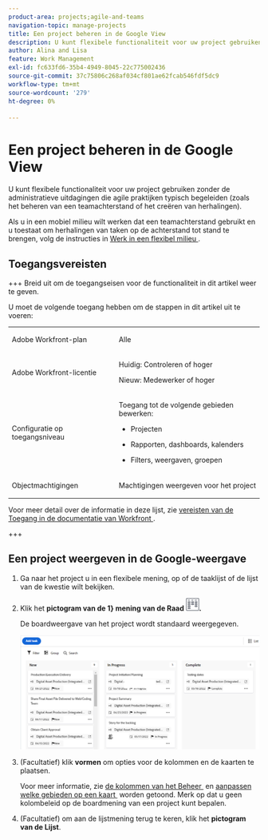 ```yaml
---
product-area: projects;agile-and-teams
navigation-topic: manage-projects
title: Een project beheren in de Google View
description: U kunt flexibele functionaliteit voor uw project gebruiken zonder de administratieve uitdagingen die agile praktijken typisch begeleiden (zoals het beheren van een teamachterstand of het creëren van herhalingen).
author: Alina and Lisa
feature: Work Management
exl-id: fc633fd6-35b4-4949-8045-22c775002436
source-git-commit: 37c75806c268af034cf801ae62fcab546fdf5dc9
workflow-type: tm+mt
source-wordcount: '279'
ht-degree: 0%

---
```


# Een project beheren in de Google View

<!-- Audited: 2/2024 -->

U kunt flexibele functionaliteit voor uw project gebruiken zonder de administratieve uitdagingen die agile praktijken typisch begeleiden (zoals het beheren van een teamachterstand of het creëren van herhalingen).

Als u in een mobiel milieu wilt werken dat een teamachterstand gebruikt en u toestaat om herhalingen van taken op de achterstand tot stand te brengen, volg de instructies in [&#x200B; Werk in een flexibel milieu &#x200B;](../../../agile/work-in-an-agile-environment/work-in-an-agile-environment.md).

## Toegangsvereisten

+++ Breid uit om de toegangseisen voor de functionaliteit in dit artikel weer te geven.

U moet de volgende toegang hebben om de stappen in dit artikel uit te voeren:

<table style="table-layout:auto"> 
 <col> 
 <col> 
 <tbody> 
  <tr> 
   <td role="rowheader">Adobe Workfront-plan</td> 
   <td> <p>Alle</p> </td> 
  </tr> 
  <tr> 
   <td role="rowheader">Adobe Workfront-licentie</td> 
   <td> <p>Huidig: Controleren of hoger</p> 
   <p>Nieuw: Medewerker of hoger</p> </td> 
  </tr> 
  <tr> 
   <td role="rowheader">Configuratie op toegangsniveau</td> 
   <td> <p>Toegang tot de volgende gebieden bewerken:</p> 
    <ul> 
     <li> <p>Projecten</p> </li> 
     <li> <p>Rapporten, dashboards, kalenders</p> </li> 
     <li> <p>Filters, weergaven, groepen</p> </li> 
    </ul> </td> 
  </tr> 
  <tr> 
   <td role="rowheader">Objectmachtigingen</td> 
   <td> <p>Machtigingen weergeven voor het project</p>  </td> 
  </tr> 
 </tbody> 
</table>

Voor meer detail over de informatie in deze lijst, zie [&#x200B; vereisten van de Toegang in de documentatie van Workfront &#x200B;](/help/quicksilver/administration-and-setup/add-users/access-levels-and-object-permissions/access-level-requirements-in-documentation.md).

+++


## Een project weergeven in de Google-weergave

1. Ga naar het project u in een flexibele mening, op of de taaklijst of de lijst van de kwestie wilt bekijken.
1. Klik het **pictogram van de 1&rbrace; mening van de Raad ![&#x200B; Raad &#x200B;](assets/board-icon-for-agile-view.png).**

   De boardweergave van het project wordt standaard weergegeven.

   ![&#x200B; Raad mening van project &#x200B;](assets/project-agile-board-view.png)


1. (Facultatief) klik **vormen** om opties voor de kolommen en de kaarten te plaatsen.

   Voor meer informatie, zie [&#x200B; de kolommen van het Beheer &#x200B;](/help/quicksilver/agile/get-started-with-boards/manage-board-columns.md) en [&#x200B; aanpassen welke gebieden op een kaart &#x200B;](/help/quicksilver/agile/get-started-with-boards/customize-fields-on-card.md) worden getoond. Merk op dat u geen kolombeleid op de boardmening van een project kunt bepalen.

1. (Facultatief) om aan de lijstmening terug te keren, klik het **pictogram van de Lijst**.
